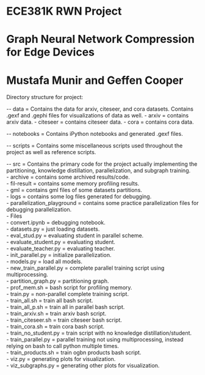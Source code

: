 # ECE381K RWN Project
# Graph Neural Network Compression for Edge Devices
# Mustafa Munir and Geffen Cooper

Directory structure for project:

-- data = Contains the data for arxiv, citeseer, and cora datasets. Contains .gexf and .gephi files for visualizations of data as well.
	- arxiv = contains arxiv data.
	- citeseer = contains citeseer data.
	- cora = contains cora data. 
	
-- notebooks = Contains iPython notebooks and generated .gexf files.

-- scripts = Contains some miscellaneous scripts used throughout the project as well as reference scripts.
	
-- src = Contains the primary code for the project actually implementing the partitioning, knowledge distillation, parallelization, and subgraph training.\
	- archive = contains some archived results/code.\
	- fil-result = contains some memory profiling results.\
	- gml = contains gml files of some datasets partitions.\
	- logs = contains some log files generated for debugging.\
	- parallelization_playground = contains some practice parallelization files for debugging parallelization.\
	- Files\
		- convert.ipynb = debugging notebook.\
		- datasets.py = just loading datasets.\
		- eval_stud.py = evaluating student in parallel scheme.\
		- evaluate_student.py = evaluating student.\
		- evaluate_teacher.py = evaluating teacher.\
		- init_parallel.py = initialize parallelization.\
		- models.py = load all models.\
		- new_train_parallel.py = complete parallel training script using multiprocessing.\
		- partition_graph.py = partitioning graph.\
		- prof_mem.sh = bash script for profiling memory.\
		- train.py = non-parallel complete training script.\
		- train_all.sh = train all bash script.\
		- train_all_p.sh = train all in parallel bash script.\
		- train_arxiv.sh = train arxiv bash script.\
		- train_citeseer.sh = train citeseer bash script.\
		- train_cora.sh = train cora bash script.\
		- train_no_student.py = train script with no knowledge distillation/student.\
		- train_parallel.py = parallel training not using multiprocessing, instead relying on bash to call python multiple times.\
		- train_products.sh = train ogbn products bash script.\
		- viz.py = generating plots for visualization.\
		- viz_subgraphs.py = generating other plots for visualization.
